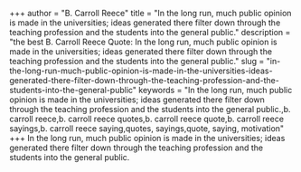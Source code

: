 +++
author = "B. Carroll Reece"
title = "In the long run, much public opinion is made in the universities; ideas generated there filter down through the teaching profession and the students into the general public."
description = "the best B. Carroll Reece Quote: In the long run, much public opinion is made in the universities; ideas generated there filter down through the teaching profession and the students into the general public."
slug = "in-the-long-run-much-public-opinion-is-made-in-the-universities-ideas-generated-there-filter-down-through-the-teaching-profession-and-the-students-into-the-general-public"
keywords = "In the long run, much public opinion is made in the universities; ideas generated there filter down through the teaching profession and the students into the general public.,b. carroll reece,b. carroll reece quotes,b. carroll reece quote,b. carroll reece sayings,b. carroll reece saying,quotes, sayings,quote, saying, motivation"
+++
In the long run, much public opinion is made in the universities; ideas generated there filter down through the teaching profession and the students into the general public.
